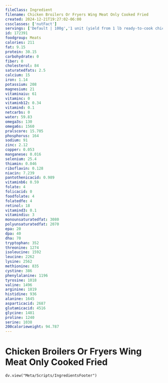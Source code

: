 ```yaml
---
fileClass: Ingredient
filename: Chicken Broilers Or Fryers Wing Meat Only Cooked Fried
created: 2024-12-21T19:27:02-06:00
cssclasses: ['nutFact']
servings: ['Default | 100g','1 unit (yield from 1 lb ready-to-cook chicken) | 12','1 wing, bone and skin removed | 20']
id: 172391
foodgroup: Meats
calories: 211
fat: 9.15
protein: 30.15
carbohydrate: 0
fiber: 0
cholesterol: 84
saturatedfats: 2.5
calcium: 15
iron: 1.14
potassium: 208
magnesium: 21
vitaminaiu: 61
vitaminc: 0
vitaminb12: 0.34
vitamind: 0.1
netcarbs: 0
water: 59.83
omega3s: 130
omega6s: 1560
pralscore: 15.705
phosphorus: 164
sodium: 91
zinc: 2.12
copper: 0.053
manganese: 0.016
selenium: 25.4
thiamin: 0.046
riboflavin: 0.128
niacin: 7.239
pantothenicacid: 0.989
vitaminb6: 0.59
folate: 4
folicacid: 0
foodfolate: 4
folatedfe: 4
retinol: 18
vitamind3: 0.1
vitamindiu: 3
monounsaturatedfat: 3080
polyunsaturatedfat: 2070
epa: 20
dpa: 40
dha: 70
tryptophan: 352
threonine: 1274
isoleucine: 1592
leucine: 2262
lysine: 2562
methionine: 835
cystine: 386
phenylalanine: 1196
tyrosine: 1018
valine: 1496
arginine: 1819
histidine: 936
alanine: 1645
asparticacid: 2687
glutamicacid: 4516
glycine: 1481
proline: 1240
serine: 1038
200calorieweight: 94.787
---
```


# Chicken Broilers Or Fryers Wing Meat Only Cooked Fried

```dataviewjs
dv.view("Meta/Scripts/IngredientsFooter")
```